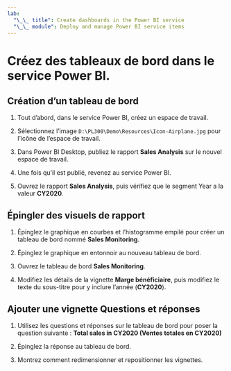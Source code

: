 ```yaml
---
lab:
  "\_\_ title": Create dashboards in the Power BI service
  "\_\_ module": Deploy and manage Power BI service items
---
```

# Créez des tableaux de bord dans le service Power BI.

## Création d’un tableau de bord

1. Tout d’abord, dans le service Power BI, créez un espace de travail.

1. Sélectionnez l’image `D:\PL300\Demo\Resources\Icon-Airplane.jpg` pour l’icône de l’espace de travail.

1. Dans Power BI Desktop, publiez le rapport **Sales Analysis** sur le nouvel espace de travail.

1. Une fois qu’il est publié, revenez au service Power BI.

1. Ouvrez le rapport **Sales Analysis**, puis vérifiez que le segment Year a la valeur **CY2020**.

## Épingler des visuels de rapport

1. Épinglez le graphique en courbes et l’histogramme empilé pour créer un tableau de bord nommé **Sales Monitoring**.

1. Épinglez le graphique en entonnoir au nouveau tableau de bord.

1. Ouvrez le tableau de bord **Sales Monitoring**.

1. Modifiez les détails de la vignette **Marge bénéficiaire**, puis modifiez le texte du sous-titre pour y inclure l’année (**CY2020**).

## Ajouter une vignette Questions et réponses

1. Utilisez les questions et réponses sur le tableau de bord pour poser la question suivante : **Total sales in CY2020 (Ventes totales en CY2020)**

1. Épinglez la réponse au tableau de bord.

1. Montrez comment redimensionner et repositionner les vignettes.
